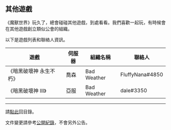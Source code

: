 ## 其他遊戲

《魔獸世界》玩久了，總會碰碰其他遊戲，到處看看。我們喜歡一起玩，有時候會在其他遊戲創立類似公會的組織。

以下是遊戲列表和聯絡人資訊。

| **遊戲**                | **伺服器**     | **組織名稱**  | **聯絡人**      |
| ----------------------- | -------------- | ------------- | --------------- |
| 《暗黑破壞神 永生不朽》 | 喬森           | Bad Weather   | FluffyNana#4850 |
| 《暗黑破壞神 III》      | 亞服           | Bad Weather   | dale#3350       |

--- 

請[點此](index.html)回目錄。

文件變更請參考[公開紀錄](https://github.com/dalechou/badweather.tw/commits/master/othergames.md)，不會另外公告。
